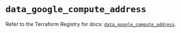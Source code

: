 # `data_google_compute_address`

Refer to the Terraform Registry for docs: [`data_google_compute_address`](https://registry.terraform.io/providers/hashicorp/google/5.39.0/docs/data-sources/compute_address).
